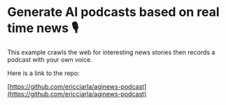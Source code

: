 # Generate AI podcasts based on real time news 🎙️

This example crawls the web for interesting news stories then records a podcast with your own voice.

Here is a link to the repo:

[https://github.com/ericciarla/aginews-podcast](https://github.com/ericciarla/aginews-podcast)